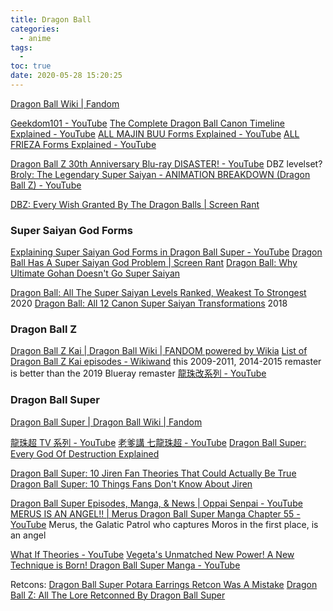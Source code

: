 ```yaml
---
title: Dragon Ball
categories:
  - anime
tags:
  -
toc: true
date: 2020-05-28 15:20:25
---
```


[Dragon Ball Wiki | Fandom](https://dragonball.fandom.com/wiki/Main_Page)

[Geekdom101 - YouTube](https://www.youtube.com/channel/UCgIqhB8oD5SZ0yUSp71VCOQ)
[The Complete Dragon Ball Canon Timeline Explained - YouTube](https://www.youtube.com/watch?v=AZ_qfMCS_8s)
[ALL MAJIN BUU Forms Explained - YouTube](https://www.youtube.com/watch?v=dYHFqW5aAZ4)
[ALL FRIEZA Forms Explained - YouTube](https://www.youtube.com/watch?v=mhN7cDy2JSY)

[Dragon Ball Z 30th Anniversary Blu-ray DISASTER! - YouTube](https://www.youtube.com/watch?v=TR8eAfJjNEw)
DBZ levelset?
[Broly: The Legendary Super Saiyan - ANIMATION BREAKDOWN (Dragon Ball Z) - YouTube](https://www.youtube.com/watch?v=Z2WtnSUfqIA)

[DBZ: Every Wish Granted By The Dragon Balls | Screen Rant](https://screenrant.com/dragon-balls-every-wish-granted/)

### Super Saiyan God Forms

[Explaining Super Saiyan God Forms in Dragon Ball Super - YouTube](https://www.youtube.com/watch?v=MFiSEpJgqk4)
[Dragon Ball Has A Super Saiyan God Problem | Screen Rant](https://screenrant.com/dragon-ball-super-saiyan-god-red-blue-problem/)
[Dragon Ball: Why Ultimate Gohan Doesn't Go Super Saiyan](https://screenrant.com/dragon-ball-ultimate-gohan-mystic-potential-unlocked-not-super-saiyan-reason/)

[Dragon Ball: All The Super Saiyan Levels Ranked, Weakest To Strongest](https://screenrant.com/dragon-ball-every-level-super-saiyan-ranked-weakest-strongest/) 2020
[Dragon Ball: All 12 Canon Super Saiyan Transformations](https://screenrant.com/dragon-ball-canon-super-saiyan-transformations-explained/) 2018

### Dragon Ball Z

[Dragon Ball Z Kai | Dragon Ball Wiki | FANDOM powered by Wikia](https://dragonball.fandom.com/wiki/Dragon_Ball_Z_Kai)
[List of Dragon Ball Z Kai episodes - Wikiwand](https://www.wikiwand.com/en/List_of_Dragon_Ball_Z_Kai_episodes) this 2009-2011, 2014-2015 remaster is better than the 2019 Blueray remaster
[龍珠改系列 - YouTube](https://www.youtube.com/playlist?list=PLzs8RCxI9YdSaqXkafdAjpXLfzVPJx_dQ)

### Dragon Ball Super

[Dragon Ball Super | Dragon Ball Wiki | Fandom](<https://dragonball.fandom.com/wiki/Dragon_Ball_Super_(manga)>)

[龍珠超 TV 系列 - YouTube](https://www.youtube.com/playlist?list=PLzs8RCxI9YdSrEA03Z2DcfMsvcRDe6Rag)
[老爹講 七龍珠超 - YouTube](https://www.youtube.com/playlist?list=PL271qe52OuA7TY9NUyQ9GWWpDFfPLzDVX)
[Dragon Ball Super: Every God Of Destruction Explained](https://screenrant.com/dragon-ball-super-god-destruction-all/)

[Dragon Ball Super: 10 Jiren Fan Theories That Could Actually Be True](https://screenrant.com/dragon-ball-super-jiren-fan-theories-actually-true/)
[Dragon Ball Super: 10 Things Fans Don't Know About Jiren](https://screenrant.com/dragon-ball-super-jiren-facts/)

[Dragon Ball Super Episodes, Manga, & News | Oppai Senpai - YouTube](https://www.youtube.com/playlist?list=PLVxmHrFRlmBiUTnl8PJamr1tVYWmxATas)
[MERUS IS AN ANGEL!! | Merus Dragon Ball Super Manga Chapter 55 - YouTube](https://www.youtube.com/watch?v=M0kXBL2JOpc) Merus, the Galatic Patrol who captures Moros in the first place, is an angel

[What If Theories - YouTube](https://www.youtube.com/channel/UCGsKB_8kKOrtL0Q3h7VbFWg)
[Vegeta's Unmatched New Power! A New Technique is Born! Dragon Ball Super Manga - YouTube](https://www.youtube.com/watch?v=u6GtYy_W-Uo)

Retcons:
[Dragon Ball Super Potara Earrings Retcon Was A Mistake](https://screenrant.com/dragon-ball-super-potara-earrings-retcon-mistake-bad/)
[Dragon Ball Z: All The Lore Retconned By Dragon Ball Super](https://screenrant.com/dragon-ball-super-lore-retcon-changes/)
